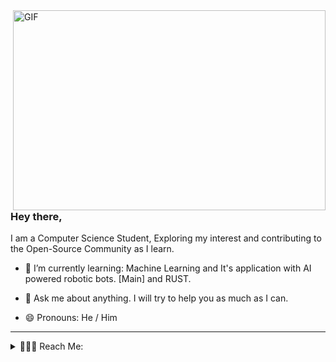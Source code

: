 <img align="right" alt="GIF" src="https://github.com/cmulay/cmulay/blob/master/code.gif?raw=true" width="500" height="320" />

### Hey there,
I am a Computer Science Student, Exploring my interest and contributing to the Open-Source Community as I learn.

- 🌱 I’m currently learning: Machine Learning and It's application with AI powered robotic bots. [Main] and RUST.

- 💬 Ask me about anything. I will try to help you as much as I can.

- 😄 Pronouns: He / Him

---

<details active="true">
 <summary>💁🏻‍♂️ Reach Me:</summary>
 <br/>
 
[<img align="left" alt="cmulay | Mail" width="22px" src="https://cdn.jsdelivr.net/npm/simple-icons@v3/icons/gmail.svg" />](mailto:codewithchin@gmail.com)

[<img align="left" alt="cmulay | Instagram" width="22px" src="https://cdn.jsdelivr.net/npm/simple-icons@v3/icons/instagram.svg" />](https://www.instagram.com/_theguywithglasses_)

<br/>
</details>

